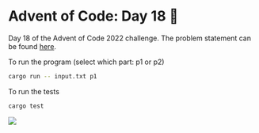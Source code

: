 # Advent of Code: Day 18 🎄

Day 18 of the Advent of Code 2022 challenge. The problem statement can be found [here](https://adventofcode.com/2022/day/18).

To run the program (select which part: p1 or p2)
```bash
cargo run -- input.txt p1
```

To run the tests
```bash
cargo test
```

![](https://media.giphy.com/media/l3vRabxJJKmSmlIAw/giphy.gif)
